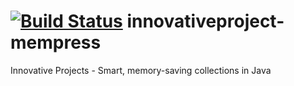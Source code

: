 [![Build Status](https://travis-ci.org/nokia-wroclaw/innovativeproject-mempress.svg?branch=dev)](https://travis-ci.org/nokia-wroclaw/innovativeproject-mempress)
innovativeproject-mempress
==========================

Innovative Projects - Smart, memory-saving collections in Java
